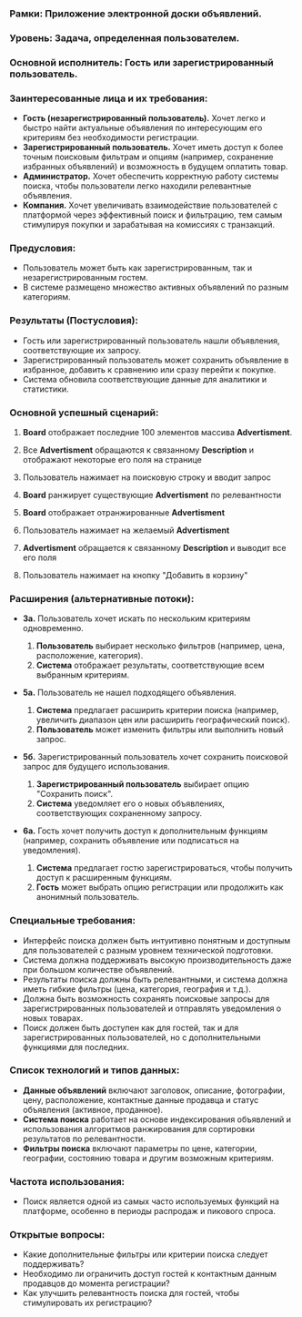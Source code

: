 ### **Рамки:** Приложение электронной доски объявлений.

### **Уровень:** Задача, определенная пользователем.

### **Основной исполнитель:** Гость или зарегистрированный пользователь.

### **Заинтересованные лица и их требования:**

- **Гость (незарегистрированный пользователь).** Хочет легко и быстро найти актуальные объявления по интересующим его критериям без необходимости регистрации.
- **Зарегистрированный пользователь.** Хочет иметь доступ к более точным поисковым фильтрам и опциям (например, сохранение избранных объявлений) и возможность в будущем оплатить товар.
- **Администратор.** Хочет обеспечить корректную работу системы поиска, чтобы пользователи легко находили релевантные объявления.
- **Компания.** Хочет увеличивать взаимодействие пользователей с платформой через эффективный поиск и фильтрацию, тем самым стимулируя покупки и зарабатывая на комиссиях с транзакций.

### **Предусловия:**

- Пользователь может быть как зарегистрированным, так и незарегистрированным гостем.
- В системе размещено множество активных объявлений по разным категориям.

### **Результаты (Постусловия):**

- Гость или зарегистрированный пользователь нашли объявления, соответствующие их запросу.
- Зарегистрированный пользователь может сохранить объявление в избранное, добавить к сравнению или сразу перейти к покупке.
- Система обновила соответствующие данные для аналитики и статистики.

### **Основной успешный сценарий:**
  
1. **Board** отображает последние 100 элементов массива **Advertisment**.

2. Все **Advertisment** обращаются к связанному **Description** и отображают некоторые его поля на странице

3. Пользователь нажимает на поисковую строку и вводит запрос

4. **Board** ранжирует существующие **Advertisment** по релевантности

5. **Board** отображает отранжированные **Advertisment**

6. Пользователь нажимает на желаемый **Advertisment**

7. **Advertisment** обращается к связанному **Description** и выводит все его поля

8. Пользователь нажимает на кнопку "Добавить в корзину"


### **Расширения (альтернативные потоки):**

- **3а.** Пользователь хочет искать по нескольким критериям одновременно.
  1. **Пользователь** выбирает несколько фильтров (например, цена, расположение, категория).
  2. **Система** отображает результаты, соответствующие всем выбранным критериям.

- **5а.** Пользователь не нашел подходящего объявления.
  1. **Система** предлагает расширить критерии поиска (например, увеличить диапазон цен или расширить географический поиск).
  2. **Пользователь** может изменить фильтры или выполнить новый запрос.
  
- **5б.** Зарегистрированный пользователь хочет сохранить поисковой запрос для будущего использования.
  1. **Зарегистрированный пользователь** выбирает опцию "Сохранить поиск".
  2. **Система** уведомляет его о новых объявлениях, соответствующих сохраненному запросу.


- **6а.** Гость хочет получить доступ к дополнительным функциям (например, сохранить объявление или подписаться на уведомления).
  1. **Система** предлагает гостю зарегистрироваться, чтобы получить доступ к расширенным функциям.
  2. **Гость** может выбрать опцию регистрации или продолжить как анонимный пользователь.

### **Специальные требования:**

- Интерфейс поиска должен быть интуитивно понятным и доступным для пользователей с разным уровнем технической подготовки.
- Система должна поддерживать высокую производительность даже при большом количестве объявлений.
- Результаты поиска должны быть релевантными, и система должна иметь гибкие фильтры (цена, категория, география и т.д.).
- Должна быть возможность сохранять поисковые запросы для зарегистрированных пользователей и отправлять уведомления о новых товарах.
- Поиск должен быть доступен как для гостей, так и для зарегистрированных пользователей, но с дополнительными функциями для последних.

### **Список технологий и типов данных:**

- **Данные объявлений** включают заголовок, описание, фотографии, цену, расположение, контактные данные продавца и статус объявления (активное, проданное).
- **Система поиска** работает на основе индексирования объявлений и использования алгоритмов ранжирования для сортировки результатов по релевантности.
- **Фильтры поиска** включают параметры по цене, категории, географии, состоянию товара и другим возможным критериям.

### **Частота использования:**

- Поиск является одной из самых часто используемых функций на платформе, особенно в периоды распродаж и пикового спроса.

### **Открытые вопросы:**

- Какие дополнительные фильтры или критерии поиска следует поддерживать?
- Необходимо ли ограничить доступ гостей к контактным данным продавцов до момента регистрации?
- Как улучшить релевантность поиска для гостей, чтобы стимулировать их регистрацию?
